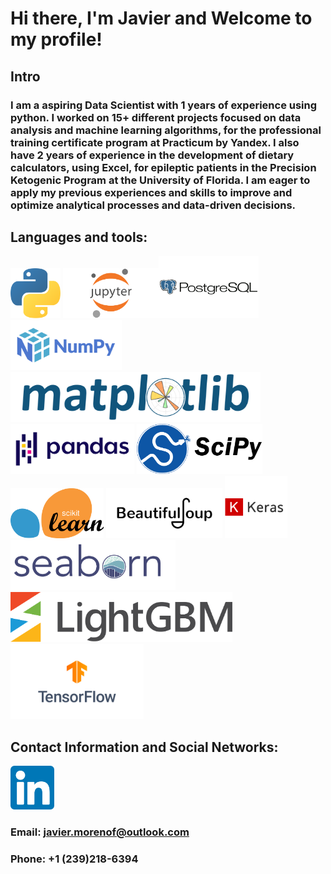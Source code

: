 # Hi there, I'm Javier and Welcome to my profile!    

## Intro

### I am a aspiring Data Scientist with 1 years of experience using python. I worked on 15+ different projects focused on data analysis and machine learning algorithms, for the professional training certificate program at Practicum by Yandex. I also have 2 years of experience in the development of dietary calculators, using Excel, for epileptic patients in the Precision Ketogenic Program at the University of Florida. I am eager to apply my previous experiences and skills to improve and optimize analytical processes and data-driven decisions. 

## Languages and tools: 

<img src="python_logo.png" height = 80> <img src="jupyter_logo.png" height = 80><img src="postgre_logo.png" height = 100> <img src="numpy_logo.png" height = 80> <img src="matplot_logo.png" height = 80> <img src="Pandas_logo.png" height = 80> <img src="scipy_logo.pgn.png" height = 80> <img src="scikit_logo.png" height = 80> <img src="beutiful_soup_logo.png" height = 80> <img src="keras.png" height = 100> <img src="seaborn_logo.png" height = 80> <img src="light_gbm_logo.png" height = 80> <img src="tensorflow_logo.png" height = 120> 


## Contact Information and Social Networks: 
[<img src="linkedIn_logo.png" height = 70>](https://www.linkedin.com/in/jmorenoflores/)

### Email: javier.morenof@outlook.com
### Phone: +1 (239)218-6394
